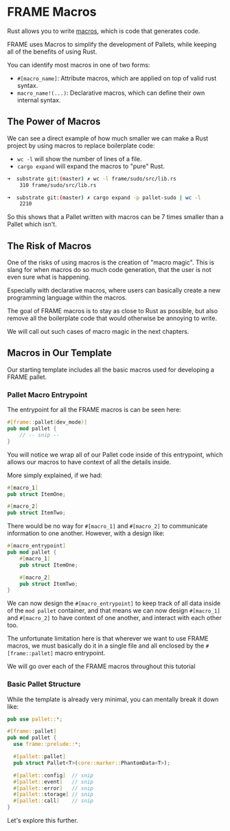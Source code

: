 # FRAME Macros

Rust allows you to write [macros](https://doc.rust-lang.org/book/ch19-06-macros.html), which is code that generates code.

FRAME uses Macros to simplify the development of Pallets, while keeping all of the benefits of using Rust.

You can identify most macros in one of two forms:

- `#[macro_name]`: Attribute macros, which are applied on top of valid rust syntax.
- `macro_name!(...)`: Declarative macros, which can define their own internal syntax.

## The Power of Macros

We can see a direct example of how much smaller we can make a Rust project by using macros to replace boilerplate code:

- `wc -l` will show the number of lines of a file.
- `cargo expand` will expand the macros to "pure" Rust.

```sh
➜  substrate git:(master) ✗ wc -l frame/sudo/src/lib.rs
    310 frame/sudo/src/lib.rs

➜  substrate git:(master) ✗ cargo expand -p pallet-sudo | wc -l
    2210
```

So this shows that a Pallet written with macros can be 7 times smaller than a Pallet which isn't.

## The Risk of Macros

One of the risks of using macros is the creation of "macro magic". This is slang for when macros do so much code generation, that the user is not even sure what is happening.

Especially with declarative macros, where users can basically create a new programming language within the macros.

The goal of FRAME macros is to stay as close to Rust as possible, but also remove all the boilerplate code that would otherwise be annoying to write.

We will call out such cases of macro magic in the next chapters.

## Macros in Our Template

Our starting template includes all the basic macros used for developing a FRAME pallet.

### Pallet Macro Entrypoint

The entrypoint for all the FRAME macros is can be seen here:

```rust
#[frame::pallet(dev_mode)]
pub mod pallet {
	// -- snip --
}
```

You will notice we wrap all of our Pallet code inside of this entrypoint, which allows our macros to have context of all the details inside.

More simply explained, if we had:

```rust
#[macro_1]
pub struct ItemOne;

#[macro_2]
pub struct ItemTwo;
```

There would be no way for `#[macro_1]` and `#[macro_2]` to communicate information to one another. However, with a design like:

```rust
#[macro_entrypoint]
pub mod pallet {
	#[macro_1]
	pub struct ItemOne;

	#[macro_2]
	pub struct ItemTwo;
}
```

We can now design the `#[macro_entrypoint]` to keep track of all data inside of the `mod pallet` container, and that means we can now design `#[macro_1]` and `#[macro_2]` to have context of one another, and interact with each other too.

The unfortunate limitation here is that wherever we want to use FRAME macros, we must basically do it in a single file and all enclosed by the `#[frame::pallet]` macro entrypoint.

We will go over each of the FRAME macros throughout this tutorial

### Basic Pallet Structure

While the template is already very minimal, you can mentally break it down like:

```rust
pub use pallet::*;

#[frame::pallet]
pub mod pallet {
  use frame::prelude::*;

  #[pallet::pallet]
  pub struct Pallet<T>(core::marker::PhantomData<T>);

  #[pallet::config]  // snip
  #[pallet::event]   // snip
  #[pallet::error]   // snip
  #[pallet::storage] // snip
  #[pallet::call]    // snip
}
```

Let's explore this further.

